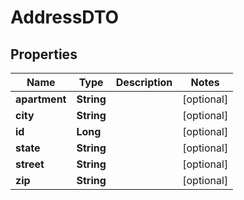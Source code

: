 

# AddressDTO

## Properties

Name | Type | Description | Notes
------------ | ------------- | ------------- | -------------
**apartment** | **String** |  |  [optional]
**city** | **String** |  |  [optional]
**id** | **Long** |  |  [optional]
**state** | **String** |  |  [optional]
**street** | **String** |  |  [optional]
**zip** | **String** |  |  [optional]



